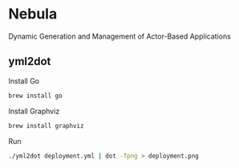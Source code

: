 # Nebula
Dynamic Generation and Management of Actor-Based Applications

## yml2dot
Install Go
```bash
brew install go
```

Install Graphviz

```bash
brew install graphviz
```

Run
```bash
./yml2dot deployment.yml | dot -Tpng > deployment.png
```





